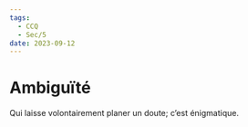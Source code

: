 ```yaml
---
tags:
  - CCQ
  - Sec/5
date: 2023-09-12
---
```


# Ambiguïté

Qui laisse volontairement planer un doute; c’est énigmatique.